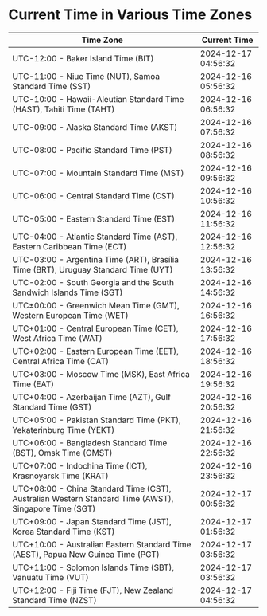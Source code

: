# Current Time in Various Time Zones

| Time Zone | Current Time |
|-----------|--------------|
| UTC-12:00 - Baker Island Time (BIT) | 2024-12-17 04:56:32 |
| UTC-11:00 - Niue Time (NUT), Samoa Standard Time (SST) | 2024-12-16 05:56:32 |
| UTC-10:00 - Hawaii-Aleutian Standard Time (HAST), Tahiti Time (TAHT) | 2024-12-16 06:56:32 |
| UTC-09:00 - Alaska Standard Time (AKST) | 2024-12-16 07:56:32 |
| UTC-08:00 - Pacific Standard Time (PST) | 2024-12-16 08:56:32 |
| UTC-07:00 - Mountain Standard Time (MST) | 2024-12-16 09:56:32 |
| UTC-06:00 - Central Standard Time (CST) | 2024-12-16 10:56:32 |
| UTC-05:00 - Eastern Standard Time (EST) | 2024-12-16 11:56:32 |
| UTC-04:00 - Atlantic Standard Time (AST), Eastern Caribbean Time (ECT) | 2024-12-16 12:56:32 |
| UTC-03:00 - Argentina Time (ART), Brasília Time (BRT), Uruguay Standard Time (UYT) | 2024-12-16 13:56:32 |
| UTC-02:00 - South Georgia and the South Sandwich Islands Time (SGT) | 2024-12-16 14:56:32 |
| UTC±00:00 - Greenwich Mean Time (GMT), Western European Time (WET) | 2024-12-16 16:56:32 |
| UTC+01:00 - Central European Time (CET), West Africa Time (WAT) | 2024-12-16 17:56:32 |
| UTC+02:00 - Eastern European Time (EET), Central Africa Time (CAT) | 2024-12-16 18:56:32 |
| UTC+03:00 - Moscow Time (MSK), East Africa Time (EAT) | 2024-12-16 19:56:32 |
| UTC+04:00 - Azerbaijan Time (AZT), Gulf Standard Time (GST) | 2024-12-16 20:56:32 |
| UTC+05:00 - Pakistan Standard Time (PKT), Yekaterinburg Time (YEKT) | 2024-12-16 21:56:32 |
| UTC+06:00 - Bangladesh Standard Time (BST), Omsk Time (OMST) | 2024-12-16 22:56:32 |
| UTC+07:00 - Indochina Time (ICT), Krasnoyarsk Time (KRAT) | 2024-12-16 23:56:32 |
| UTC+08:00 - China Standard Time (CST), Australian Western Standard Time (AWST), Singapore Time (SGT) | 2024-12-17 00:56:32 |
| UTC+09:00 - Japan Standard Time (JST), Korea Standard Time (KST) | 2024-12-17 01:56:32 |
| UTC+10:00 - Australian Eastern Standard Time (AEST), Papua New Guinea Time (PGT) | 2024-12-17 03:56:32 |
| UTC+11:00 - Solomon Islands Time (SBT), Vanuatu Time (VUT) | 2024-12-17 03:56:32 |
| UTC+12:00 - Fiji Time (FJT), New Zealand Standard Time (NZST) | 2024-12-17 04:56:32 |
